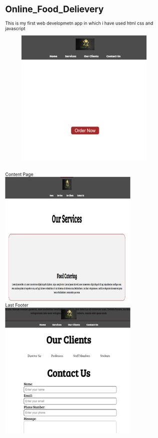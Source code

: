 # Online_Food_Delievery
This is my first web developmetn app in which i have used html css and javascript 
<br>
<p align="center" ><img src="sc/sc.1.png" width="400px" height="400px" ></p>
<br>
Content Page
<br>
<img src="sc/sc.2.png" width="400px" height="400px" style="vertical-align:middle">
<br>
Last Footer 
<br>
<img src="sc/sc.3.png" width="400px" height="400px" style="vertical-align:middle">
